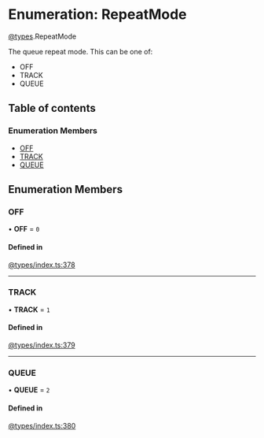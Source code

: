 # Enumeration: RepeatMode

[@types](../types.md).RepeatMode

The queue repeat mode. This can be one of:
- OFF
- TRACK
- QUEUE

## Table of contents

### Enumeration Members

- [OFF](types.RepeatMode.md#off)
- [TRACK](types.RepeatMode.md#track)
- [QUEUE](types.RepeatMode.md#queue)

## Enumeration Members

### OFF

• **OFF** = ``0``

#### Defined in

[@types/index.ts:378](https://github.com/hmes98318/LavaShark/blob/51b03f2/src/@types/index.ts#L378)

___

### TRACK

• **TRACK** = ``1``

#### Defined in

[@types/index.ts:379](https://github.com/hmes98318/LavaShark/blob/51b03f2/src/@types/index.ts#L379)

___

### QUEUE

• **QUEUE** = ``2``

#### Defined in

[@types/index.ts:380](https://github.com/hmes98318/LavaShark/blob/51b03f2/src/@types/index.ts#L380)